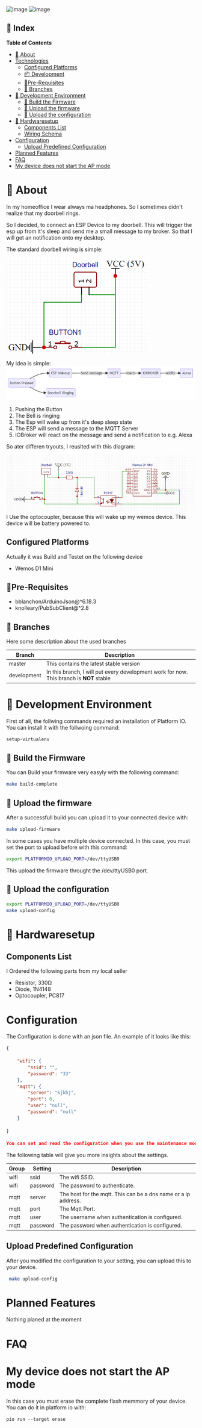 ![image](https://github.com/SBajonczak/hivemonitor/workflows/PlatformIO%20CI/badge.svg)
![image](https://img.shields.io/github/v/tag/SBajonczak/hivemonitor.svg)

## :ledger: Index
**Table of Contents**

- [:beginner: About](#beginner-about)
- [Technologies](#technologies)
  - [Configured Platforms](#configured-platforms)
  - [:package: Development](#package-development)
  - [:notebook:Pre-Requisites](#notebookpre-requisites)
  - [:cactus: Branches](#cactus-branches)
- [:nut_and_bolt: Development Environment](#nut_and_bolt-development-environment)
  - [:hammer: Build the Firmware](#hammer-build-the-firmware)
  - [:rocket: Upload the firmware](#rocket-upload-the-firmware)
  - [:page_facing_up: Upload the configuration](#page_facing_up-upload-the-configuration)
- [:electric_plug:  Hardwaresetup](#electric_plug--hardwaresetup)
  - [Components List](#components-list)
  - [Wiring Schema](#wiring-schema)
- [Configuration](#configuration)
  - [Upload Predefined Configuration](#upload-predefined-configuration)
- [Planned Features](#planned-features)
- [FAQ](#faq)
- [My device does not start the AP mode](#my-device-does-not-start-the-ap-mode)

# :beginner: About
In my homeoffice I wear always ma headphones. So I sometimes didn't realize that my doorbell rings. 

So I decided, to connect an ESP Device to my doorbell. This will trigger the esp up from it's sleep and send me a small message to my broker. 
So that I will get an notification onto my desktop.


The standard doorbell wiring is simple: 

![Simple Installation](./doorbell_wiring.png)


My idea is simple:
![Flowchart](./flow.png)

1. Pushing the Button
2. The Bell is ringing
3. The Esp will wake up from it's deep sleep state
4. The ESP will send a message to the MQTT Server
5. IOBroker will react on the message and send a notification to e.g. Alexa

So ater differen tryouts, I reuslted with this diagram: 

![Hardware Setup](./Wiring_Wemos.png)
I Use the optocoupler, because this will wake up my wemos device. This device will be battery powered to. 




## Configured Platforms
Actually it was Build and Testet on the following device

* Wemos D1 Mini


## :notebook:Pre-Requisites

* bblanchon/ArduinoJson@^6.18.3
* knolleary/PubSubClient@^2.8

## :cactus: Branches
Here some description about the used branches

|Branch|Description|
|-|-|
|master|This contains the latest stable version|
|development|In this branch, I will put every development work for now. This branch is __NOT__ stable|


# :nut_and_bolt: Development Environment
First of all, the follwing commands required an installation of Platform IO. You can install it with the follwoing command: 

```bash
setup-virtualenv
```

## :hammer: Build the Firmware
You can Build your firmware very easyly with the following command:

```bash
make build-complete
```
## :rocket: Upload the firmware
After a successfull build you can upload it to your connected device with: 

```bash
make upload-firmware
```
In some cases you have multiple device connected. In this case, you must set the port to upload before with this command:

```bash
export PLATFORMIO_UPLOAD_PORT=/dev/ttyUSB0
```

This upload the firmware throught the /dev/ttyUSB0 port.

## :page_facing_up: Upload the configuration
```bash
export PLATFORMIO_UPLOAD_PORT=/dev/ttyUSB0
make upload-config
```

# :electric_plug:  Hardwaresetup 

## Components List
I Ordered the following parts from my local seller

* Resistor, 330Ω
* Diode, 1N4148
* Optocoupler, PC817



# Configuration 
The Configuration is done with an json file. An example of it looks like this:

```json
{
   
    "wifi": {
        "ssid": "",
        "password": "33"
    },
    "mqtt": {
        "server": "kjkhj",
        "port": 0,
        "user": "null",
        "password": "null"
    }

}

You can set and read the configuration when you use the maintenance mode.

```
The following table will give you more insights about the settings.

|Group|Setting|Description|
|-|-|-|
|wifi|ssid|The wifi SSID.|
|wifi|password|The password to authenticate.|
|mqtt|server|The host for the mqtt. This can be a dns name or a ip address.|
|mqtt|port|The Mqtt Port.|
|mqtt|user|The username when authentication is configured.|
|mqtt|password|The password when authentication is configured.|



## Upload Predefined Configuration
After you modified the configuration to your setting, you can upload this to your device.
```bash
 make upload-config
```

# Planned Features

Nothing planed at the moment
# FAQ

# My device does not start the AP mode
In this case you must erase the complete flash memmory of your device. 
You can do it in platform io with: 

```
pio run --target erase 
```